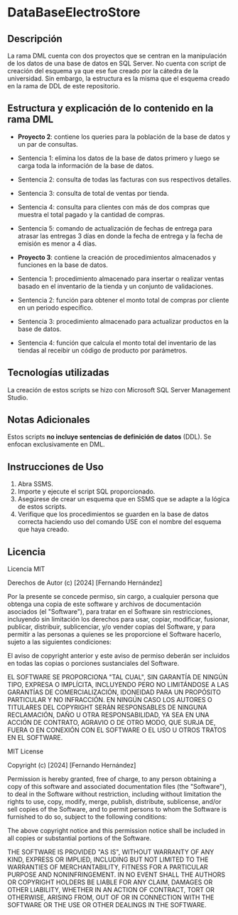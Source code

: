 # DataBaseElectroStore

## Descripción
La rama DML cuenta con dos proyectos que se centran en la manipulación de los datos de una base de datos en SQL Server. No cuenta con script de creación del esquema ya que ese fue creado por la cátedra de la universidad. Sin embargo, la estructura es la misma que el esquema creado en la rama de DDL de este repositorio.

## Estructura y explicación de lo contenido en la rama DML

- **Proyecto 2**: contiene los queries para la población de la base de datos y un par de consultas.

- Sentencia 1: elimina los datos de la base de datos primero y luego se carga toda la información de la base de datos.
- Sentencia 2: consulta de todas las facturas con sus respectivos detalles.
- Sentencia 3: consulta de total de ventas por tienda.
- Sentencia 4: consulta para clientes con más de dos compras que muestra el total pagado y la cantidad de compras.
- Sentencia 5: comando de actualización de fechas de entrega para atrasar las entregas 3 días en donde la fecha de entrega y la fecha de emisión es menor a 4 días.

- **Proyecto 3**: contiene la creación de procedimientos almacenados y funciones en la base de datos.

- Sentencia 1: procedimiento almacenado para insertar o realizar ventas basado en el inventario de la tienda y un conjunto de validaciones.
- Sentencia 2: función para obtener el monto total de compras por cliente en un periodo específico.
- Sentencia 3: procedimiento almacenado para actualizar productos en la base de datos.
- Sentencia 4: función que calcula el monto total del inventario de las tiendas al receibir un código de producto por parámetros.

## Tecnologías utilizadas
La creación de estos scripts se hizo con Microsoft SQL Server Management Studio.

## Notas Adicionales
Estos scripts **no incluye sentencias de definición de datos** (DDL). Se enfocan exclusivamente en DML.

## Instrucciones de Uso
1. Abra SSMS.
2. Importe y ejecute el script SQL proporcionado.
3. Asegúrese de crear un esquema que en SSMS que se adapte a la lógica de estos scripts.
4. Verifique que los procedimientos se guarden en la base de datos correcta haciendo uso del comando USE con el nombre del esquema que haya creado.

## Licencia
Licencia MIT

Derechos de Autor (c) [2024] [Fernando Hernández]

Por la presente se concede permiso, sin cargo, a cualquier persona que obtenga una copia
de este software y archivos de documentación asociados (el "Software"), para tratar
en el Software sin restricciones, incluyendo sin limitación los derechos
para usar, copiar, modificar, fusionar, publicar, distribuir, sublicenciar, y/o vender
copias del Software, y para permitir a las personas a quienes se les proporcione el Software
hacerlo, sujeto a las siguientes condiciones:

El aviso de copyright anterior y este aviso de permiso deberán ser incluidos en todas
las copias o porciones sustanciales del Software.

EL SOFTWARE SE PROPORCIONA "TAL CUAL", SIN GARANTÍA DE NINGÚN TIPO, EXPRESA O
IMPLÍCITA, INCLUYENDO PERO NO LIMITÁNDOSE A LAS GARANTÍAS DE COMERCIALIZACIÓN,
IDONEIDAD PARA UN PROPÓSITO PARTICULAR Y NO INFRACCIÓN. EN NINGÚN CASO LOS
AUTORES O TITULARES DEL COPYRIGHT SERÁN RESPONSABLES DE NINGUNA RECLAMACIÓN, DAÑO U OTRA
RESPONSABILIDAD, YA SEA EN UNA ACCIÓN DE CONTRATO, AGRAVIO O DE OTRO MODO, QUE SURJA DE,
FUERA O EN CONEXIÓN CON EL SOFTWARE O EL USO U OTROS TRATOS EN EL
SOFTWARE.

MIT License

Copyright (c) [2024] [Fernando Hernández]

Permission is hereby granted, free of charge, to any person obtaining a copy
of this software and associated documentation files (the "Software"), to deal
in the Software without restriction, including without limitation the rights
to use, copy, modify, merge, publish, distribute, sublicense, and/or sell
copies of the Software, and to permit persons to whom the Software is
furnished to do so, subject to the following conditions:

The above copyright notice and this permission notice shall be included in all
copies or substantial portions of the Software.

THE SOFTWARE IS PROVIDED "AS IS", WITHOUT WARRANTY OF ANY KIND, EXPRESS OR
IMPLIED, INCLUDING BUT NOT LIMITED TO THE WARRANTIES OF MERCHANTABILITY,
FITNESS FOR A PARTICULAR PURPOSE AND NONINFRINGEMENT. IN NO EVENT SHALL THE
AUTHORS OR COPYRIGHT HOLDERS BE LIABLE FOR ANY CLAIM, DAMAGES OR OTHER
LIABILITY, WHETHER IN AN ACTION OF CONTRACT, TORT OR OTHERWISE, ARISING FROM,
OUT OF OR IN CONNECTION WITH THE SOFTWARE OR THE USE OR OTHER DEALINGS IN THE
SOFTWARE.
